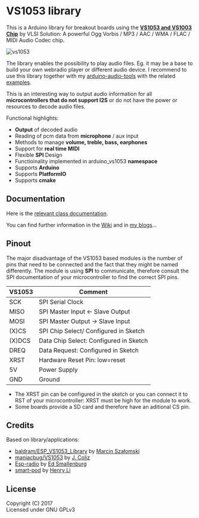 # VS1053 library

This is a Arduino library for breakout boards using the **[VS1053 and VS1003 Chip](https://www.vlsi.fi/en/products/vs1053.html)** by VLSI Solution:
A powerful Ogg Vorbis / MP3 / AAC / WMA / FLAC / MIDI Audio Codec chip.<br/>

![vs1053](https://pschatzmann.github.io/arduino-vs1053/doc/vs1053.jpg)


The library enables the possibility to play audio files. Eg. it may be a base to build your own webradio player or different audio device. I recommend to use this library together with my [arduino-audio-tools](https://github.com/pschatzmann/arduino-audio-tools) with the related [examples](https://github.com/pschatzmann/arduino-audio-tools/tree/main/examples/examples-vs1053).

This is an interesting way to output audio information for all __microcontrollers that do not support I2S__ or do not have the power or resources to decode audio files.

Functional highlights:

- __Output__ of decoded audio
- Reading of pcm data from __microphone__ / aux input
- Methods to manage __volume, treble, bass, earphones__ 
- Support for __real time MIDI__
- Flexible __SPI__ Design
- Functioinality implemented in arduino_vs1053 __namespace__ 
- Supports __Arduino__
- Supports __PlatformIO__
- Supports __cmake__

## Documentation

Here is the [relevant class documentation](https://pschatzmann.github.io/arduino-vs1053/doc/html/annotated.html).

You can find further information in the [Wiki](https://github.com/pschatzmann/arduino-vs1053/wiki) and in [my blogs](https://www.pschatzmann.ch/home/tag/vs1053/)...

## Pinout

The major disadvantage of the VS1053 based modules is the number of pins that need to be connected and the fact that they might be named differently. The module is using __SPI__ to communicate, therefore consult the SPI documentation of your microcontroller to find the correct SPI pins.


|  VS1053  |   Comment                                   |
|----------|---------------------------------------------|
| SCK      | SPI Serial Clock                            |
| MISO     | SPI Master Input ← Slave Output             |
| MOSI     | SPI Master Output → Slave Input             |
| (X)CS    | SPI Chip Select/ Configured in Sketch       |
| (X)DCS   | Data Chip Select: Configured in Sketch      |
| DREQ     | Data Request: Configured in Sketch          |
| XRST     | Hardware Reset Pin: low=reset               |
| 5V       | Power Supply                                |
| GND      | Ground                                      |

- The XRST pin can be configured in the sketch or you can connect it to RST of your microcontroller: XRST must be high for the module to work.
- Some boards provide a SD card and therefore have an aditional CS pin.

## Credits

Based on library/applications:
* [baldram/ESP_VS1053_Library](https://github.com/baldram/ESP_VS1053_Library) by [Marcin Szałomski](https://github.com/baldram)
* [maniacbug/VS1053](https://github.com/maniacbug/VS1053) by [J. Coliz](https://github.com/maniacbug)
* [Esp-radio](https://github.com/Edzelf/Esp-radio) by [Ed Smallenburg](https://github.com/Edzelf)
* [smart-pod](https://github.com/MagicCube/smart-pod) by [Henry Li](https://github.com/MagicCube)

## License

Copyright (C) 2017<br/>
Licensed under GNU GPLv3

